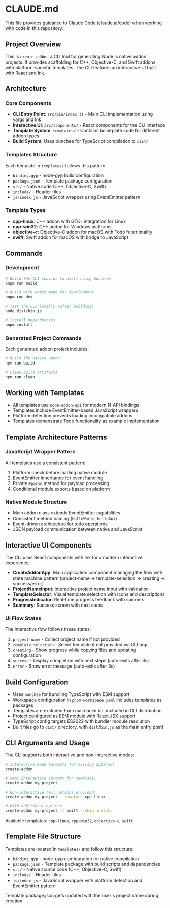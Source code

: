 # CLAUDE.md

This file provides guidance to Claude Code (claude.ai/code) when working with code in this repository.

## Project Overview

This is `create-addon`, a CLI tool for generating Node.js native addon projects. It provides scaffolding for C++, Objective-C, and Swift addons with platform-specific templates. The CLI features an interactive UI built with React and Ink.

## Architecture

### Core Components

- **CLI Entry Point**: `src/bin/index.ts` - Main CLI implementation using yargs and Ink
- **Interactive UI**: `src/components/` - React components for the CLI interface
- **Template System**: `templates/` - Contains boilerplate code for different addon types
- **Build System**: Uses bunchee for TypeScript compilation to `dist/`

### Templates Structure

Each template in `templates/` follows this pattern:

- `binding.gyp` - node-gyp build configuration
- `package.json` - Template package configuration
- `src/` - Native code (C++, Objective-C, Swift)
- `include/` - Header files
- `js/index.js` - JavaScript wrapper using EventEmitter pattern

### Template Types

- **cpp-linux**: C++ addon with GTK+ integration for Linux
- **cpp-win32**: C++ addon for Windows platforms
- **objective-c**: Objective-C addon for macOS with Todo functionality
- **swift**: Swift addon for macOS with bridge to JavaScript

## Commands

### Development

```bash
# Build the CLI (builds to dist/ using bunchee)
pnpm run build

# Build with watch mode for development
pnpm run dev

# Test the CLI locally (after building)
node dist/bin.js

# Install dependencies
pnpm install
```

### Generated Project Commands

Each generated addon project includes:

```bash
# Build the native addon
npm run build

# Clean build artifacts
npm run clean
```

## Working with Templates

- All templates use `node-addon-api` for modern N-API bindings
- Templates include EventEmitter-based JavaScript wrappers
- Platform detection prevents loading incompatible addons
- Templates demonstrate Todo functionality as example implementation

## Template Architecture Patterns

### JavaScript Wrapper Pattern

All templates use a consistent pattern:

1. Platform check before loading native module
2. EventEmitter inheritance for event handling
3. Private `#parse` method for payload processing
4. Conditional module.exports based on platform

### Native Module Structure

- Main addon class extends EventEmitter capabilities
- Consistent method naming (`helloWorld`, `helloGui`)
- Event-driven architecture for todo operations
- JSON payload communication between native and JavaScript

## Interactive UI Components

The CLI uses React components with Ink for a modern interactive experience:

- **CreateAddonApp**: Main application component managing the flow with state machine pattern (project-name → template-selection → creating → success/error)
- **ProjectNameInput**: Interactive project name input with validation
- **TemplateSelector**: Visual template selection with icons and descriptions
- **ProgressIndicator**: Real-time progress feedback with spinners
- **Summary**: Success screen with next steps

### UI Flow States

The interactive flow follows these states:

1. `project-name` - Collect project name if not provided
2. `template-selection` - Select template if not provided via CLI args
3. `creating` - Show progress while copying files and updating configuration
4. `success` - Display completion with next steps (auto-exits after 3s)
5. `error` - Show error message (auto-exits after 3s)

## Build Configuration

- Uses `bunchee` for bundling TypeScript with ESM support
- Workspace configuration in `pnpm-workspace.yaml` includes templates as packages
- Templates are excluded from main build but included in CLI distribution
- Project configured as ESM module with React JSX support
- TypeScript config targets ES2022 with bundler module resolution
- Built files go to `dist/` directory, with `dist/bin.js` as the main entry point

## CLI Arguments and Usage

The CLI supports both interactive and non-interactive modes:

```bash
# Interactive mode (prompts for missing options)
create-addon

# Semi-interactive (prompt for template)
create-addon my-project

# Non-interactive (all options provided)
create-addon my-project --template cpp-linux

# With additional options
create-addon my-project -t swift --skip-install
```

Available templates: `cpp-linux`, `cpp-win32`, `objective-c`, `swift`

## Template File Structure

Templates are located in `templates/` and follow this structure:

- `binding.gyp` - node-gyp configuration for native compilation
- `package.json` - Template package with build scripts and dependencies
- `src/` - Native source code (C++, Objective-C, Swift)
- `include/` - Header files
- `js/index.js` - JavaScript wrapper with platform detection and EventEmitter pattern

Template package.json gets updated with the user's project name during creation.
